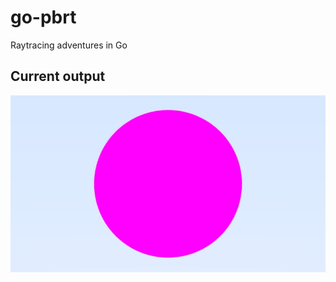 # go-pbrt

Raytracing adventures in Go

## Current output

![Current output image from the raytracer](./output.jpg)
